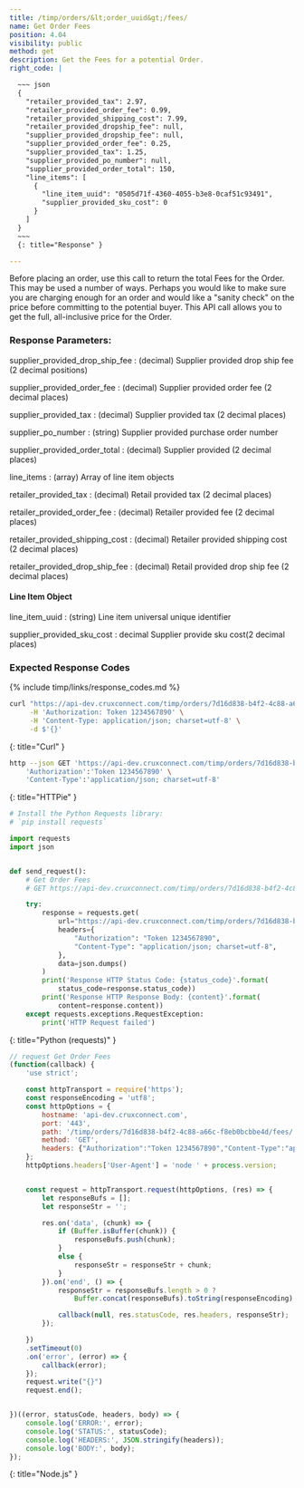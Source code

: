 ```yaml
---
title: /timp/orders/&lt;order_uuid&gt;/fees/
name: Get Order Fees
position: 4.04
visibility: public
method: get
description: Get the Fees for a potential Order.
right_code: |

  ~~~ json
  {
    "retailer_provided_tax": 2.97,
    "retailer_provided_order_fee": 0.99,
    "retailer_provided_shipping_cost": 7.99,
    "retailer_provided_dropship_fee": null,
    "supplier_provided_dropship_fee": null,
    "supplier_provided_order_fee": 0.25,
    "supplier_provided_tax": 1.25,
    "supplier_provided_po_number": null,
    "supplier_provided_order_total": 150,
    "line_items": [
      {
        "line_item_uuid": "0505d71f-4360-4055-b3e8-0caf51c93491",
        "supplier_provided_sku_cost": 0
      }
    ]
  }
  ~~~
  {: title="Response" }

---
```

Before placing an order, use this call to return the total Fees for the Order. This may be used a number of ways. Perhaps you would like to make sure you are charging enough for an order and would like a "sanity check" on the price before committing to the potential buyer. This API call allows you to get the full, all-inclusive price for the Order.


### Response Parameters:

supplier_provided_drop_ship_fee
: (decimal) Supplier provided drop ship fee (2 decimal positions)

supplier_provided_order_fee
: (decimal) Supplier provided order fee (2 decimal places)

supplier_provided_tax
: (decimal) Supplier provided tax (2 decimal places)

supplier_po_number
: (string) Supplier provided purchase order number

supplier_provided_order_total
: (decimal) Supplier provided (2 decimal places)

line_items
: (array) Array of line item objects

retailer_provided_tax
: (decimal) Retail provided tax (2 decimal places)

retailer_provided_order_fee
: (decimal) Retailer provided fee (2 decimal places)

retailer_provided_shipping_cost
: (decimal) Retailer provided shipping cost (2 decimal places)

retailer_provided_drop_ship_fee
: (decimal) Retail provided drop ship fee (2 decimal places)

#### Line Item Object

line_item_uuid
: (string) Line item universal unique identifier

supplier_provided_sku_cost
: decimal Supplier provide sku cost(2 decimal places)

### Expected Response Codes

{% include timp/links/response_codes.md %}


~~~ bash
curl "https://api-dev.cruxconnect.com/timp/orders/7d16d838-b4f2-4c88-a66c-f8eb0bcbbe4d/fees/" \
     -H 'Authorization: Token 1234567890' \
     -H 'Content-Type: application/json; charset=utf-8' \
     -d $'{}'

~~~
{: title="Curl" }

~~~ bash
http --json GET 'https://api-dev.cruxconnect.com/timp/orders/7d16d838-b4f2-4c88-a66c-f8eb0bcbbe4d/fees/' \
    'Authorization':'Token 1234567890' \
    'Content-Type':'application/json; charset=utf-8'


~~~
{: title="HTTPie" }

~~~ python
# Install the Python Requests library:
# `pip install requests`

import requests
import json


def send_request():
    # Get Order Fees
    # GET https://api-dev.cruxconnect.com/timp/orders/7d16d838-b4f2-4c88-a66c-f8eb0bcbbe4d/fees/

    try:
        response = requests.get(
            url="https://api-dev.cruxconnect.com/timp/orders/7d16d838-b4f2-4c88-a66c-f8eb0bcbbe4d/fees/",
            headers={
                "Authorization": "Token 1234567890",
                "Content-Type": "application/json; charset=utf-8",
            },
            data=json.dumps()
        )
        print('Response HTTP Status Code: {status_code}'.format(
            status_code=response.status_code))
        print('Response HTTP Response Body: {content}'.format(
            content=response.content))
    except requests.exceptions.RequestException:
        print('HTTP Request failed')

~~~
{: title="Python (requests)" }

~~~ javascript
// request Get Order Fees
(function(callback) {
    'use strict';

    const httpTransport = require('https');
    const responseEncoding = 'utf8';
    const httpOptions = {
        hostname: 'api-dev.cruxconnect.com',
        port: '443',
        path: '/timp/orders/7d16d838-b4f2-4c88-a66c-f8eb0bcbbe4d/fees/',
        method: 'GET',
        headers: {"Authorization":"Token 1234567890","Content-Type":"application/json; charset=utf-8"}
    };
    httpOptions.headers['User-Agent'] = 'node ' + process.version;


    const request = httpTransport.request(httpOptions, (res) => {
        let responseBufs = [];
        let responseStr = '';

        res.on('data', (chunk) => {
            if (Buffer.isBuffer(chunk)) {
                responseBufs.push(chunk);
            }
            else {
                responseStr = responseStr + chunk;
            }
        }).on('end', () => {
            responseStr = responseBufs.length > 0 ?
                Buffer.concat(responseBufs).toString(responseEncoding) : responseStr;

            callback(null, res.statusCode, res.headers, responseStr);
        });

    })
    .setTimeout(0)
    .on('error', (error) => {
        callback(error);
    });
    request.write("{}")
    request.end();


})((error, statusCode, headers, body) => {
    console.log('ERROR:', error);
    console.log('STATUS:', statusCode);
    console.log('HEADERS:', JSON.stringify(headers));
    console.log('BODY:', body);
});

~~~
{: title="Node.js" }
